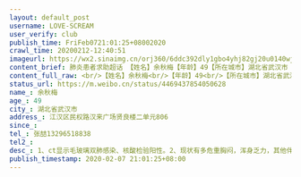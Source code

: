 ```yaml
---
layout: default_post
username: LOVE-SCREAM
user_verify: club
publish_time: FriFeb0721:01:25+08002020
crawl_time: 20200212-12:40:51
imageurl: https://wx2.sinaimg.cn/orj360/6ddc392dly1gbo4yhj82gj20u0140wjl.jpg,https://wx2.sinaimg.cn/orj360/6ddc392dly1gbo4yj5xwmj20u0140whv.jpg
content_brief: 肺炎患者求助超话 【姓名】余秋梅【年龄】49【所在城市】湖北省武汉市【所在小区、社区】江汉区民权路汉来广场贤良楼二单元806【联系方式】张喆 13296518838【病情描述】 1、ct显示毛玻璃双肺感染、核酸检验阳性。2、现状有多危重：胸闷，浑身乏力，其他伴随发烧、无食欲、嗜睡。3、一直 ...全文
content_full_raw: <br/>【姓名】余秋梅<br/>【年龄】49<br/>【所在城市】湖北省武汉市<br/>【所在小区、社区】江汉区民权路汉来广场贤良楼二单元806<br/>【联系方式】张喆13296518838<br/>【病情描述】<br/>1、ct显示毛玻璃双肺感染、核酸检验阳性。<br/>2、现状有多危重：胸闷，浑身乏力，其他伴随发烧、无食欲、嗜睡。<br/>3、一直在通过社区寻找床位，排队了8天了无回应，要求在家自我隔离，药物缺少，没有安排到医院，病情逐渐加重，昨晚高烧至四十度<br/>4、社区安排到武汉红十字会医院依然无法住院，需要排队等候<br/><br/>各种平台都在求助支援，依然无法安排住院，我妈已经很严重了，请求帮助！🙏🙏🙏🙏
status_url: https://m.weibo.cn/status/4469437854050628
name_: 余秋梅
age_: 49
city_: 湖北省武汉市
address_: 江汉区民权路汉来广场贤良楼二单元806
since_: 
tel_: 张喆13296518838
tel2_: 
desc_: 1、ct显示毛玻璃双肺感染、核酸检验阳性。2、现状有多危重胸闷，浑身乏力，其他伴随发烧、无食欲、嗜睡。3、一直在通过社区寻找床位，排队了8天了无回应，要求在家自我隔离，药物缺少，没有安排到医院，病情逐渐加重，昨晚高烧至四十度4、社区安排到武汉红十字会医院依然无法住院，需要排队等候各种平台都在求助支援，依然无法安排住院，我妈已经很严重了，请求帮助！🙏🙏🙏🙏
publish_timestamp: 2020-02-07 21:01:25+08:00
---
```

